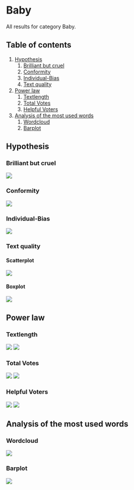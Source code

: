 # Baby

All results for category Baby.

##  Table of contents

1. [Hypothesis](#hypothesis)
    1. [Brilliant but cruel](#brilliant-but-cruel)
    2. [Conformity](#conformity)
    3. [Individual-Bias](#individual-bias)
    4. [Text quality](#text-quality)
2. [Power law](#power-law)
    1. [Textlength](#textlength)
    2. [Total Votes](#total-votes)
    3. [Helpful Voters](#helpful-voters)
3. [Analysis of the most used words](#analysis-of-the-most-used-words)
    1. [Wordcloud](#wordcloud)    
    2. [Barplot](#barplot)

## Hypothesis

### Brilliant but cruel
![](./brilliantButCruelBaby.gif)

### Conformity
![](./conformityBaby.gif)

### Individual-Bias
![](./individualBiasBaby.gif)

### Text quality

#### Scatterplot
![](./scatterPlotwordcountBaby.gif)

#### Boxplot
![](./textQualityBoxplotBaby.gif)


## Power law

### Textlength
![](./c_compareWordcountToOccurence_Baby.gif)
![](./c_powerlawWordcount_Baby.gif)

### Total Votes
![](./b_compareVotersToOccurence_Baby.gif)
![](./b_powerlawVoters_Baby.gif)

### Helpful Voters
![](./a_comparehelpfulVotersToOccurence_Baby.gif)
![](./a_powerlawHelpfulVoters_Baby.gif)

## Analysis of the most used words

### Wordcloud
![](./)

### Barplot
![](./)


